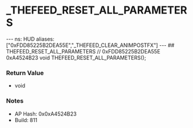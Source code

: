 # _THEFEED_RESET_ALL_PARAMETERS

--- ns: HUD aliases: ["0xFDD85225B2DEA55E","_THEFEED_CLEAR_ANIMPOSTFX"] --- ## THEFEED_RESET_ALL_PARAMETERS  // 0xFDD85225B2DEA55E 0xA4524B23 void THEFEED_RESET_ALL_PARAMETERS();

### Return Value
* void

### Notes
* AP Hash: 0x0xA4524B23
* Build: 811


